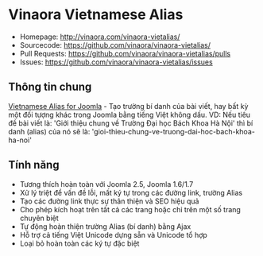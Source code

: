 Vinaora Vietnamese Alias
========================

* Homepage: http://vinaora.com/vinaora-vietalias/
* Sourcecode: https://github.com/vinaora/vinaora-vietalias/
* Pull Requests: https://github.com/vinaora/vinaora-vietalias/pulls
* Issues: https://github.com/vinaora/vinaora-vietalias/issues

Thông tin chung
---------------
[Vietnamese Alias for Joomla](http://vinaora.com/vinaora-vietalias/) - Tạo trường bí danh của bài viết, hay bất kỳ một đối tượng khác trong Joomla bằng tiếng Việt không dấu. VD: Nếu tiêu đề bài viết là: 'Giới thiệu chung về Trường Đại học Bách Khoa Hà Nội' thì bí danh (alias) của nó sẽ là: 'gioi-thieu-chung-ve-truong-dai-hoc-bach-khoa-ha-noi'

Tính năng
--------
* Tương thích hoàn toàn với Joomla 2.5, Joomla 1.6/1.7
* Xử lý triệt để vấn đề lỗi, mất ký tự trong các đường link, trường Alias
* Tạo các đường link thực sự thân thiện và SEO hiệu quả
* Cho phép kích hoạt trên tất cả các trang hoặc chỉ trên một số trang chuyên biệt
* Tự động hoàn thiện trường Alias (bí danh) bằng Ajax
* Hỗ trợ cả tiếng Việt Unicode dựng sẵn và Unicode tổ hợp
* Loại bỏ hoàn toàn các ký tự đặc biệt
